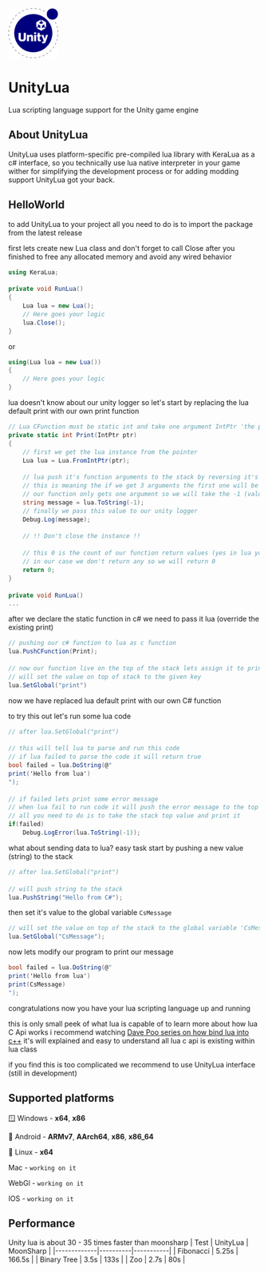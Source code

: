 <img src="https://github.com/BelalElhawary/UnityLua/blob/main/unity_lua_logo.png " alt="image" width="100" height="100">

# UnityLua
Lua scripting language support for the Unity game engine 

## About UnityLua
UnityLua uses platform-specific pre-compiled lua library with KeraLua as a c# interface, so you technically use lua native interpreter in your game wither for simplifying the development process or for adding modding support UnityLua got your back.

## HelloWorld
to add UnityLua to your project all you need to do is to import the package from the latest release

first lets create new Lua class
and don't forget to call Close after you finished to free any allocated memory and avoid any wired behavior

``` c#
using KeraLua;

private void RunLua()
{
    Lua lua = new Lua();
    // Here goes your logic
    lua.Close();
}
```
or
``` c#
using(Lua lua = new Lua())
{
    // Here goes your logic
}
```
lua doesn't know about our unity logger so let's start by replacing the lua default print with our own print function
``` c#
// Lua CFunction must be static int and take one argument IntPtr 'the pointer to the lua state'
private static int Print(IntPtr ptr)
{
    // first we get the lua instance from the pointer
    Lua lua = Lua.FromIntPtr(ptr);

    // lua push it's function arguments to the stack by reversing it's order
    // this is meaning the if we get 3 arguments the first one will be -3 the second -2 and so on
    // our function only gets one argument so we will take the -1 (value on the top of the stack) as string (this will convert any bool or number value to string automatically by lua)
    string message = lua.ToString(-1);
    // finally we pass this value to our unity logger
    Debug.Log(message);

    // !! Don't close the instance !!

    // this 0 is the count of our function return values (yes in lua you can return more than one value)
    // in our case we don't return any so we will return 0
    return 0;
}

private void RunLua() 
...
```
after we declare the static function in c# we need to pass it lua (override the existing print)
```c#
// pushing our c# function to lua as c function
lua.PushCFunction(Print);

// now our function live on the top of the stack lets assign it to print
// will set the value on top of stack to the given key
lua.SetGlobal("print")
```
now we have replaced lua default print with our own C# function

to try this out let's run some lua code
```c#
// after lua.SetGlobal("print")

// this will tell lua to parse and run this code
// if lua failed to parse the code it will return true
bool failed = lua.DoString(@"
print('Hello from lua')
");

// if failed lets print some error message
// when lua fail to run code it will push the error message to the top of the stack
// all you need to do is to take the stack top value and print it
if(failed)
    Debug.LogError(lua.ToString(-1));

```
what about sending data to lua?
easy task start by pushing a new value (string) to the stack
```c#
// after lua.SetGlobal("print")

// will push string to the stack
lua.PushString("Hello from C#"); 
```

then set it's value to the global variable `CsMessage`
``` c#
// will set the value on top of the stack to the global variable 'CsMessage'
lua.SetGlobal("CsMessage"); 
```
now lets modify our program to print our message
``` c#
bool failed = lua.DoString(@"
print('Hello from lua')
print(CsMessage)
");
```

congratulations now you have your lua scripting language up and running

this is only small peek of what lua is capable of to learn more about how lua  C Api works i recommend watching [Dave Poo series on how bind lua into c++](https://www.youtube.com/watch?v=xrLQ0OXfjaI&list=PLLwK93hM93Z3nhfJyRRWGRXHaXgNX0Itk) it's will explained and easy to understand all lua c api is existing within lua class

if you find this is too complicated we recommend to use UnityLua interface (still in development)

## Supported platforms
🪟 Windows - **x64**, **x86**

📱 Android - **ARMv7**, **AArch64**, **x86**, **x86_64**

🐧 Linux - **x64**

Mac - `working on it`

WebGl - `working on it`

IOS - `working on it`

## Performance
Unity lua is about 30 - 35 times faster than moonsharp
| Test        | UnityLua | MoonSharp |
|-------------|----------|-----------|
| Fibonacci   | 5.25s    | 166.5s    |
| Binary Tree | 3.5s     | 133s      |
| Zoo         | 2.7s     | 80s       |
